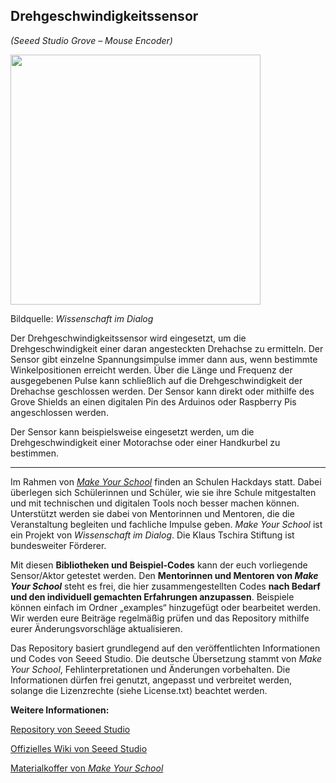 Drehgeschwindigkeitssensor
----
*(Seeed Studio Grove – Mouse Encoder)*

<img src=https://www.makeyourschool.de/wp-content/uploads/2018/10/22_drehgeschwindigkeitssensor-1024x1024.jpg width=400px>

Bildquelle: *Wissenschaft im Dialog*

Der Drehgeschwindigkeitssensor wird eingesetzt, um die Drehgeschwindigkeit einer daran angesteckten Drehachse zu ermitteln. Der Sensor gibt einzelne Spannungsimpulse immer dann aus, wenn bestimmte Winkelpositionen erreicht werden. Über die Länge und Frequenz der ausgegebenen Pulse kann schließlich auf die Drehgeschwindigkeit der Drehachse geschlossen werden. Der Sensor kann direkt oder mithilfe des Grove Shields an einen digitalen Pin des Arduinos oder Raspberry Pis angeschlossen werden.

Der Sensor kann beispielsweise eingesetzt werden, um die Drehgeschwindigkeit einer Motorachse oder einer Handkurbel zu bestimmen.

----

Im Rahmen von [*Make Your School*](https://www.makeyourschool.de/) finden an Schulen Hackdays statt. Dabei überlegen sich Schülerinnen und Schüler, wie sie ihre Schule mitgestalten und mit technischen und digitalen Tools noch besser machen können. Unterstützt werden sie dabei von Mentorinnen und Mentoren, die die Veranstaltung begleiten und fachliche Impulse geben. *Make Your School* ist ein Projekt von *Wissenschaft im Dialog*. Die Klaus Tschira Stiftung ist bundesweiter Förderer.

Mit diesen **Bibliotheken und Beispiel-Codes** kann der euch vorliegende Sensor/Aktor getestet werden. Den **Mentorinnen und Mentoren von *Make Your School*** steht es frei, die hier zusammengestellten Codes **nach Bedarf und den individuell gemachten Erfahrungen anzupassen**. Beispiele können einfach im Ordner „examples“ hinzugefügt oder bearbeitet werden. Wir werden eure Beiträge regelmäßig prüfen und das Repository mithilfe eurer Änderungsvorschläge aktualisieren.

Das Repository basiert grundlegend auf den veröffentlichten Informationen und Codes von Seeed Studio. Die deutsche Übersetzung stammt von *Make Your School*, Fehlinterpretationen und Änderungen vorbehalten. Die Informationen dürfen frei genutzt, angepasst und verbreitet werden, solange die Lizenzrechte (siehe License.txt) beachtet werden.


**Weitere Informationen:**

[Repository von Seeed Studio](https://github.com/Seeed-Studio)

[Offizielles Wiki von Seeed Studio](http://wiki.seeedstudio.com/Grove-Mouse_Encoder/)

[Materialkoffer von *Make Your School*](https://www.makeyourschool.de/material/drehgeschwindigkeitssensor/)
